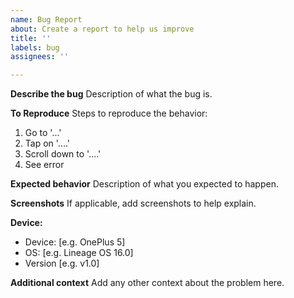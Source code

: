 ```yaml
---
name: Bug Report
about: Create a report to help us improve
title: ''
labels: bug
assignees: ''

---
```


**Describe the bug**
Description of what the bug is.

**To Reproduce**
Steps to reproduce the behavior:
1. Go to '...'
2. Tap on '....'
3. Scroll down to '....'
4. See error

**Expected behavior**
Description of what you expected to happen.

**Screenshots**
If applicable, add screenshots to help explain.

**Device:**
 - Device: [e.g. OnePlus 5]
 - OS: [e.g. Lineage OS 16.0]
 - Version [e.g. v1.0]

**Additional context**
Add any other context about the problem here.
